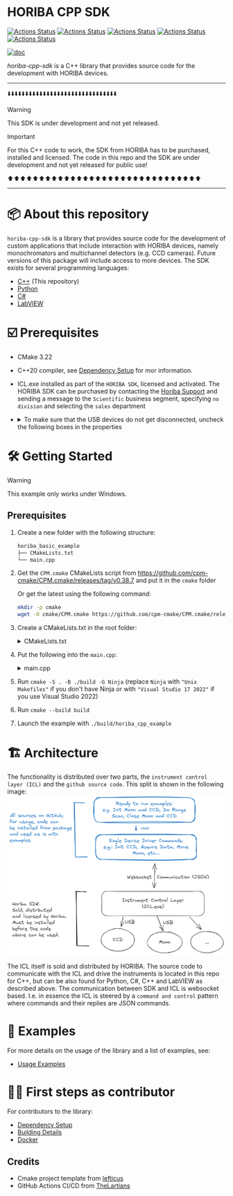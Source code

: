 # HORIBA CPP SDK

[![Actions Status](https://github.com/HORIBAEzSpecSDK/cpp-sdk/workflows/MacOS/badge.svg)](https://github.com/HORIBAEzSpecSDK/cpp-sdk/actions)
[![Actions Status](https://github.com/HORIBAEzSpecSDK/cpp-sdk/workflows/Windows/badge.svg)](https://github.com/HORIBAEzSpecSDK/cpp-sdk/actions)
[![Actions Status](https://github.com/HORIBAEzSpecSDK/cpp-sdk/workflows/Ubuntu/badge.svg)](https://github.com/HORIBAEzSpecSDK/cpp-sdk/actions)
[![Actions Status](https://github.com/HORIBAEzSpecSDK/cpp-sdk/workflows/Style/badge.svg)](https://github.com/HORIBAEzSpecSDK/cpp-sdk/actions)
[![Actions Status](https://github.com/HORIBAEzSpecSDK/cpp-sdk/workflows/Install/badge.svg)](https://github.com/HORIBAEzSpecSDK/cpp-sdk/actions)
<!-- [![CodeQL](https://github.com/HORIBAEzSpecSDK/cpp_sdk/actions/workflows/codeql-analysis.yml/badge.svg)](https://github.com/HORIBAEzSpecSDK/cpp_sdk/actions/workflows/codeql-analysis.yml) -->
[![doc](https://img.shields.io/badge/docs-blue)](https://HORIBAEzSpecSDK.github.io/cpp-sdk/)

*horiba-cpp-sdk* is a C++ library that provides source code for the development with HORIBA devices.

___

⬇️⬇️⬇️⬇️⬇️⬇️⬇️⬇️⬇️⬇️⬇️⬇️⬇️⬇️⬇️⬇️⬇️⬇️⬇️⬇️⬇️⬇️⬇️⬇️⬇️⬇️⬇️⬇️⬇️⬇️⬇️

> [!WARNING]
> This SDK is under development and not yet released.

> [!IMPORTANT]
> For this C++ code to work, the SDK from HORIBA has to be purchased, installed and licensed.
> The code in this repo and the SDK are under development and not yet released for public use!

⬆️⬆️⬆️⬆️⬆️⬆️⬆️⬆️⬆️⬆️⬆️⬆️⬆️⬆️⬆️⬆️⬆️⬆️⬆️⬆️⬆️⬆️⬆️⬆️⬆️⬆️⬆️⬆️⬆️⬆️⬆️

___

# 📦 About this repository

`horiba-cpp-sdk` is a library that provides source code for the development of custom applications that include
interaction with HORIBA devices, namely monochromators and multichannel detectors (e.g. CCD cameras). Future versions of
this package will include access to more devices. The SDK exists for several programming languages:

* [C++](https://github.com/HORIBAEzSpecSDK/cpp-sdk) (This repository)
* [Python](https://github.com/HORIBAEzSpecSDK/python-sdk)
* [C#](https://github.com/HORIBAEzSpecSDK/dotnet-sdk)
* [LabVIEW](https://github.com/HORIBAEzSpecSDK/labview-sdk)

# ☑️ Prerequisites

* CMake 3.22
* C++20 compiler, see [Dependency Setup](README_dependencies.md) for mor information.
* ICL.exe installed as part of the `HORIBA SDK`, licensed and activated. The HORIBA SDK can be purchased by contacting
  the [Horiba Support](https://www.horiba.com/int/scientific/contact/) and sending a message to the `Scientific`
  business segment, specifying `no division` and selecting the `sales` department
*
  <details>
  <summary>To make sure that the USB devices do not get disconnected, uncheck the following boxes in the properties</summary>

  ![generic usb hub properties](documentation/images/generic_usb_hub_properties.png)

  </details>

# 🛠️ Getting Started

> [!WARNING]
> This example only works under Windows.

## Prerequisites


1. Create a new folder with the following structure:

   ```text
   horiba_basic_example
   ├── CMakeLists.txt
   └── main.cpp
   ```
2. Get the `CPM.cmake` CMakeLists script from https://github.com/cpm-cmake/CPM.cmake/releases/tag/v0.38.7 and put it in the `cmake` folder

   Or get the latest using the following command:

   ```bash
   mkdir -p cmake
   wget -O cmake/CPM.cmake https://github.com/cpm-cmake/CPM.cmake/releases/latest/download/get_cpm.cmake
   ```

3. Create a CMakeLists.txt in the root folder:

   <details><summary>CMakeLists.txt</summary>

   ```cmake
    cmake_minimum_required(VERSION 3.22)

    set(CMAKE_CXX_STANDARD 20)
    set(CMAKE_CXX_STANDARD_REQUIRED ON)

    project(horiba_cpp_example)

    include(cmake/CPM.cmake)

    CPMAddPackage(
        NAME horiba-cpp-sdk
        GITHUB_REPOSITORY HORIBAEzSpecSDK/cpp-sdk
        GIT_TAG v0.1.0
        OPTIONS
            # Uncomment if you enable hardening options
            "horiba_cpp_sdk_ENABLE_HARDENING OFF"
            "horiba_cpp_sdk_ENABLE_GLOBAL_HARDENING OFF"
        )

    add_executable(horiba_cpp_example main.cpp)

    target_link_libraries(horiba_cpp_example PRIVATE
        horiba_cpp_sdk::horiba_cpp_sdk
        )
   ```
   </details>

4. Put the following into the `main.cpp`:

   <details><summary>main.cpp</summary>

   ```c++
   #include <chrono>
   #include <iostream>
   #include <thread>

   #include <nlohmann/json.hpp>

   #include <horiba_cpp_sdk/devices/icl_device_manager.h>
   #include <horiba_cpp_sdk/devices/single_devices/ccd.h>
   #include <horiba_cpp_sdk/devices/single_devices/mono.h>
   #include <horiba_cpp_sdk/os/windows_process.h>

   auto main(int argc, char *argv[]) -> int {
     using namespace nlohmann;
     using namespace horiba::devices;
     using namespace horiba::os;
     using namespace horiba::devices::single_devices;
     using namespace horiba::communication;
     using namespace std;

     auto icl_process = std::make_shared<WindowsProcess>(R"(C:\Program Files\HORIBA Scientific\SDK\)", R"(icl.exe)");
     auto icl_device_manager = ICLDeviceManager(icl_process);

     icl_device_manager.start();
     icl_device_manager.discover_devices();

     const auto ccds = icl_device_manager.charge_coupled_devices();
     const auto ccd = ccds[0];

     const auto monos = icl_device_manager.monochromators();
     const auto mono = monos[0];
     const auto timeout = chrono::seconds(180);

     try {
       ccd->open();
       mono->open();
       mono->wait_until_ready(timeout);

       mono->home();
       mono->wait_until_ready(timeout);

       auto target_wavelength = 123.0;
       mono->move_to_target_wavelength(target_wavelength);
       mono->wait_until_ready(timeout);

       ccd->set_acquisition_format(1, ChargeCoupledDevice::AcquisitionFormat::SPECTRA);
       ccd->set_acquisition_count(1);
       ccd->set_x_axis_conversion_type(ChargeCoupledDevice::XAxisConversionType::FROM_ICL_SETTINGS_INI);
       ccd->set_timer_resolution(ChargeCoupledDevice::TimerResolution::THOUSAND_MICROSECONDS);
       ccd->set_exposure_time(2);
       ccd->set_region_of_interest();

       if (ccd->get_acquisition_ready()) {
         auto open_shutter = true;
         ccd->set_acquisition_start(open_shutter);
         // wait a short time for the acquisition to start
         std::this_thread::sleep_for(std::chrono::milliseconds(200));

         while (ccd->get_acquisition_busy()) {
           std::this_thread::sleep_for(std::chrono::milliseconds(500));
         }

         auto raw_data =
             std::any_cast<nlohmann::json>(ccd->get_acquisition_data());
         cout << raw_data.dump() << endl;
       }

     } catch (const exception &e) {
       cout << e.what() << endl;
       ccd->close();
       mono->close();
       icl_device_manager.stop();
       return 1;
     }

     try {
       ccd->close();
       mono->close();
       icl_device_manager.stop();
     } catch (const exception &e) {
       cout << e.what() << endl;
     }

     return 0;
   }

   ```
   </details>


5. Run `cmake -S . -B ./build -G Ninja` (replace `Ninja` with `"Unix Makefiles"` if you don't have Ninja or with `"Visual Studio 17 2022"` if you use Visual Studio 2022)

6. Run `cmake --build build`

7. Launch the example with `./build/horiba_cpp_example`


# 🏗️ Architecture

The functionality is distributed over two parts, the `instrument control layer (ICL)` and the `github source code`. This
split is shown in the following image:
![SDK Split](documentation/images/SDK_Overview_Light.png "SDK Split")

The ICL itself is sold and distributed by HORIBA. The source code to communicate with the ICL and drive the instruments
is located in this repo for C++, but can be also found for Python, C#, C++ and LabVIEW as described above.
The communication between SDK and ICL is websocket based. I.e. in essence the ICL is steered by a `command and control`
pattern where commands and their replies are JSON commands.

# 🔗 Examples

For more details on the usage of the library and a list of examples, see:
 * [Usage Examples](src/examples/README_examples.md)

# 👩‍💻 First steps as contributor

For contributors to the library:
 * [Dependency Setup](README_dependencies.md)
 * [Building Details](README_building.md)
 * [Docker](README_docker.md)

## Credits

* Cmake project template from [lefticus](https://github.com/cpp-best-practices/cmake_template)
* GitHub Actions CI/CD from [TheLartians](https://github.com/TheLartians/ModernCppStarter)
